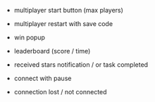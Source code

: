 
- multiplayer start button (max players)
- multiplayer restart with save code
- win popup
- leaderboard (score / time)
- received stars notification / or task completed

- connect with pause
- connection lost / not connected 
